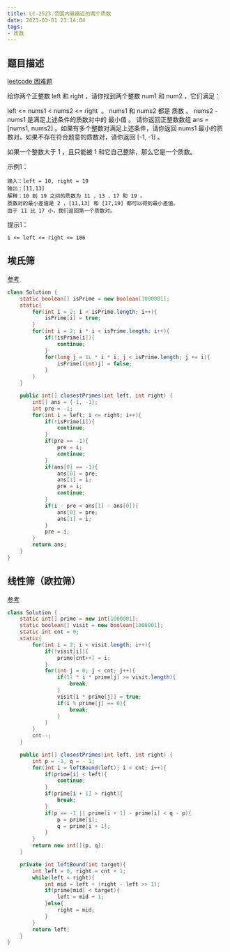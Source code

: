 ```yaml
---
title: LC-2523.范围内最接近的两个质数
date: 2023-03-01 23:14:04
tags:
- 质数
---
```


## 题目描述
[leetcode 困难题](https://leetcode.cn/problems/closest-prime-numbers-in-range/)

给你两个正整数 left 和 right ，请你找到两个整数 num1 和 num2 ，它们满足：

left <= nums1 < nums2 <= right  。
nums1 和 nums2 都是 质数 。
nums2 - nums1 是满足上述条件的质数对中的 最小值 。
请你返回正整数数组 ans = [nums1, nums2] 。如果有多个整数对满足上述条件，请你返回 nums1 最小的质数对。如果不存在符合题意的质数对，请你返回 [-1, -1] 。

如果一个整数大于 1 ，且只能被 1 和它自己整除，那么它是一个质数。

示例1：
```
输入：left = 10, right = 19
输出：[11,13]
解释：10 到 19 之间的质数为 11 ，13 ，17 和 19 。
质数对的最小差值是 2 ，[11,13] 和 [17,19] 都可以得到最小差值。
由于 11 比 17 小，我们返回第一个质数对。
```

提示1：
```
1 <= left <= right <= 106
```

## 埃氏筛
[参考](https://oi-wiki.org/math/number-theory/sieve/#%E5%9F%83%E6%8B%89%E6%89%98%E6%96%AF%E7%89%B9%E5%B0%BC%E7%AD%9B%E6%B3%95)
```Java
class Solution {
    static boolean[] isPrime = new boolean[1000001];
    static{
        for(int i = 2; i < isPrime.length; i++){
            isPrime[i] = true;
        }
        for(int i = 2; i * i < isPrime.length; i++){
            if(!isPrime[i]){
                continue;
            }
            for(long j = 1L * i * i; j < isPrime.length; j += i){
                isPrime[(int)j] = false;
            }
        }
    }

    public int[] closestPrimes(int left, int right) {
        int[] ans = {-1, -1};
        int pre = -1;
        for(int i = left; i <= right; i++){
            if(!isPrime[i]){
                continue;
            }
            if(pre == -1){
                pre = i;
                continue;
            }
            if(ans[0] == -1){
                ans[0] = pre;
                ans[1] = i;
                pre = i;
                continue;
            }
            if(i - pre < ans[1] - ans[0]){
                ans[0] = pre;
                ans[1] = i;
            }
            pre = i;
        }
        return ans;
    }
}
```
## 线性筛（欧拉筛）
[参考](https://oi-wiki.org/math/number-theory/sieve/#%E7%BA%BF%E6%80%A7%E7%AD%9B%E6%B3%95)
```Java
class Solution {
    static int[] prime = new int[1000001];
    static boolean[] visit = new boolean[1000001];
    static int cnt = 0;
    static{
        for(int i = 2; i < visit.length; i++){
            if(!visit[i]){
                prime[cnt++] = i;
            }
            for(int j = 0; j < cnt; j++){
                if(1l * i * prime[j] >= visit.length){
                    break;
                }
                visit[i * prime[j]] = true;
                if(i % prime[j] == 0){
                    break;
                }
            }
        }
        cnt--;
    }

    public int[] closestPrimes(int left, int right) {
        int p = -1, q = - 1;
        for(int i = leftBound(left); i < cnt; i++){
            if(prime[i] < left){
                continue;
            }
            if(prime[i + 1] > right){
                break;
            }
            if(p == -1 || prime[i + 1] - prime[i] < q - p){
                p = prime[i];
                q = prime[i + 1];
            }
        }
        return new int[]{p, q};
    }

    private int leftBound(int target){
        int left = 0, right = cnt + 1;
        while(left < right){
            int mid = left + (right - left >> 1);
            if(prime[mid] < target){
                left = mid + 1;
            }else{ 
                right = mid;
            }
        }
        return left; 
    }
}
```